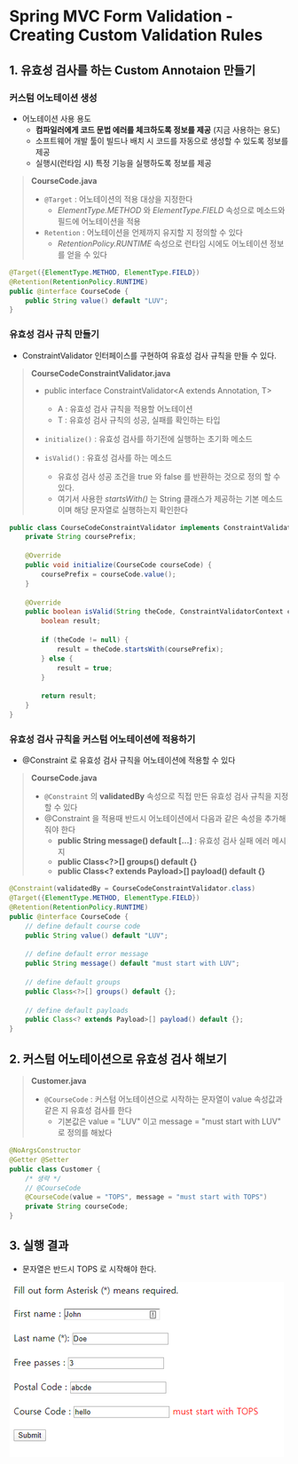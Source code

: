 # Spring MVC Form Validation - Creating Custom Validation Rules
## 1. 유효성 검사를 하는 Custom Annotaion 만들기
### 커스텀 어노테이션 생성
* 어노테이션 사용 용도
    * **컴파일러에게 코드 문법 에러를 체크하도록 정보를 제공** (지금 사용하는 용도)
    * 소프트웨어 개발 툴이 빌드나 배치 시 코드를 자동으로 생성할 수 있도록 정보를 제공
    * 실행시(런타임 시) 특정 기능을 실행하도록 정보를 제공
> **CourseCode.java**
> * `@Target` : 어노테이션의 적용 대상을 지정한다
>   * *ElementType.METHOD* 와 *ElementType.FIELD* 속성으로 메소드와 필드에 어노테이션을 적용
> * `Retention` : 어노테이션을 언제까지 유지할 지 정의할 수 있다
>   * *RetentionPolicy.RUNTIME* 속성으로 런타임 시에도 어노테이션 정보를 얻을 수 있다

```java
@Target({ElementType.METHOD, ElementType.FIELD})
@Retention(RetentionPolicy.RUNTIME)
public @interface CourseCode {
    public String value() default "LUV";
}
```

### 유효성 검사 규칙 만들기
* ConstraintValidator 인터페이스를 구현하여 유효성 검사 규칙을 만들 수 있다.
> **CourseCodeConstraintValidator.java**
> * public interface ConstraintValidator<A extends Annotation, T>
>   * A : 유효성 검사 규칙을 적용할 어노테이션
>   * T : 유효성 검사 규칙의 성공, 실패를 확인하는 타입
> * `initialize()` : 유효성 검사를 하기전에 실행하는 초기화 메소드
>
> * `isValid()` : 유효성 검사를 하는 메소드
>   * 유효성 검사 성공 조건을 true 와 false 를 반환하는 것으로 정의 할 수 있다.
>   * 여기서 사용한 *startsWith()* 는 String 클래스가 제공하는 기본 메소드이며 해당 문자열로 실행하는지 확인한다
```java
public class CourseCodeConstraintValidator implements ConstraintValidator<CourseCode, String> {
    private String coursePrefix;

    @Override
    public void initialize(CourseCode courseCode) {
        coursePrefix = courseCode.value();
    }

    @Override
    public boolean isValid(String theCode, ConstraintValidatorContext constraintValidatorContext) {
        boolean result;

        if (theCode != null) {
            result = theCode.startsWith(coursePrefix);
        } else {
            result = true;
        }

        return result;
    }
}
```

### 유효성 검사 규칙을 커스텀 어노테이션에 적용하기
* @Constraint 로 유효성 검사 규칙을 어노테이션에 적용할 수 있다

> **CourseCode.java**
> * `@Constraint` 의 **validatedBy** 속성으로 직접 만든 유효성 검사 규칙을 지정할 수 있다
> * @Constraint 을 적용때 반드시 어노테이션에서 다음과 같은 속성을 추가해줘야 한다
>   * **public String message() default [...]** : 유효성 검사 실패 에러 메시지
>   * **public Class<?>[] groups() default {}**
>   * **public Class<? extends Payload>[] payload() default {}**

```java
@Constraint(validatedBy = CourseCodeConstraintValidator.class)
@Target({ElementType.METHOD, ElementType.FIELD})
@Retention(RetentionPolicy.RUNTIME)
public @interface CourseCode {
    // define default course code
    public String value() default "LUV";

    // define default error message
    public String message() default "must start with LUV";

    // define default groups
    public Class<?>[] groups() default {};

    // define default payloads
    public Class<? extends Payload>[] payload() default {};
}
```

## 2. 커스텀 어노테이션으로 유효성 검사 해보기
> **Customer.java**
> * `@CourseCode` : 커스텀 어노테이션으로 시작하는 문자열이 value 속성값과 같은 지 유효성 검사를 한다
>   * 기본값은 value = "LUV" 이고 message = "must start with LUV" 로 정의를 해놨다

```java
@NoArgsConstructor
@Getter @Setter
public class Customer {
    /* 생략 */
    // @CourseCode
    @CourseCode(value = "TOPS", message = "must start with TOPS")
    private String courseCode;
}
```

## 3. 실행 결과
* 문자열은 반드시 TOPS 로 시작해야 한다.   

<img src="/Image01.PNG"></img>
